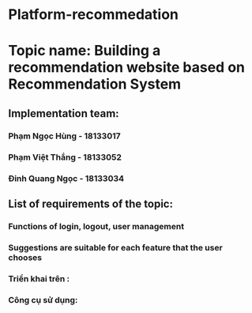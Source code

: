 # Platform-recommedation
# Topic name: Building a recommendation website based on Recommendation System
## Implementation team:
### Phạm Ngọc Hùng - 18133017
### Phạm Việt Thắng - 18133052
### Đinh Quang Ngọc - 18133034
## List of requirements of the topic:
### Functions of login, logout, user management
### Suggestions are suitable for each feature that the user chooses
### Triển khai trên :
### Công cụ sử dụng: 
